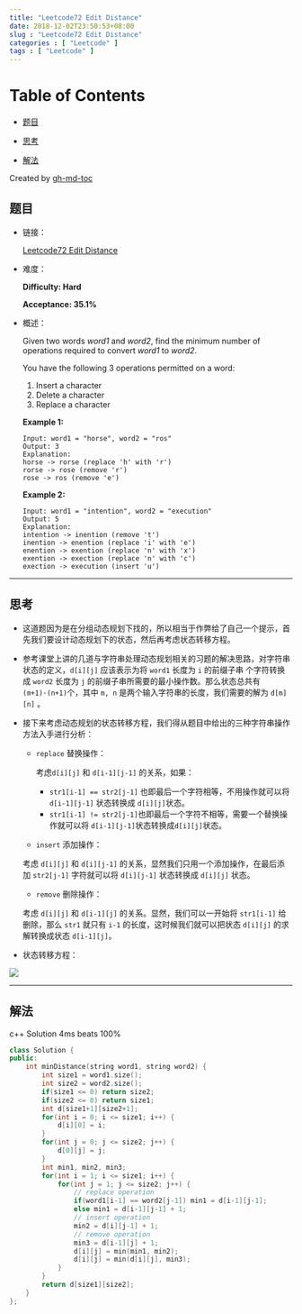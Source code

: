 ```yaml
---
title: "Leetcode72 Edit Distance"
date: 2018-12-02T23:50:53+08:00
slug : "Leetcode72 Edit Distance"
categories : [ "Leetcode" ]
tags : [ "Leetcode" ]
---
```

# Table of Contents

- [题目](#%E9%A2%98%E7%9B%AE)

- [思考](#%E6%80%9D%E8%80%83)

- [解法](#%E8%A7%A3%E6%B3%95)

  

Created by [gh-md-toc](https://github.com/ekalinin/github-markdown-toc.go)

## 题目

- 链接：

  [Leetcode72 Edit Distance](https://leetcode.com/problems/edit-distance/description/) 

- 难度：

  **Difficulty: Hard** 

  **Acceptance: 35.1%**  

- 概述：

  Given two words *word1* and *word2*, find the minimum number of operations required to convert *word1* to *word2*.

  You have the following 3 operations permitted on a word:

  1. Insert a character
  2. Delete a character
  3. Replace a character

  **Example 1:**

  ```
  Input: word1 = "horse", word2 = "ros"
  Output: 3
  Explanation: 
  horse -> rorse (replace 'h' with 'r')
  rorse -> rose (remove 'r')
  rose -> ros (remove 'e')
  ```

  **Example 2:**

  ```
  Input: word1 = "intention", word2 = "execution"
  Output: 5
  Explanation: 
  intention -> inention (remove 't')
  inention -> enention (replace 'i' with 'e')
  enention -> exention (replace 'n' with 'x')
  exention -> exection (replace 'n' with 'c')
  exection -> execution (insert 'u')
  ```

------

## 思考


- 这道题因为是在分组动态规划下找的，所以相当于作弊给了自己一个提示，首先我们要设计动态规划下的状态，然后再考虑状态转移方程。

- 参考课堂上讲的几道与字符串处理动态规划相关的习题的解决思路，对字符串状态的定义，`d[i][j]` 应该表示为将 `word1` 长度为 `i` 的前缀子串 个字符转换成 `word2` 长度为 `j` 的前缀子串所需要的最小操作数。那么状态总共有 `(m+1)·(n+1)`个，其中 `m, n` 是两个输入字符串的长度，我们需要的解为 `d[m][n]` 。

- 接下来考虑动态规划的状态转移方程，我们得从题目中给出的三种字符串操作方法入手进行分析：

  - `replace` 替换操作：

    考虑`d[i][j]` 和 `d[i-1][j-1]` 的关系，如果：

    - `str1[i-1] == str2[j-1]` 也即最后一个字符相等，不用操作就可以将 `d[i-1][j-1]` 状态转换成 `d[i][j]`状态。
    - `str1[i-1] != str2[j-1]`也即最后一个字符不相等，需要一个替换操作就可以将 `d[i-1][j-1]`状态转换成`d[i][j]`状态。

  -  `insert` 添加操作：

    考虑 `d[i][j]` 和 `d[i][j-1]` 的关系，显然我们只用一个添加操作，在最后添加 `str2[j-1]` 字符就可以将 `d[i][j-1]` 状态转换成 `d[i][j]` 状态。

  -  `remove` 删除操作：

    考虑 `d[i][j]` 和 `d[i-1][j]` 的关系。显然，我们可以一开始将 `str1[i-1]` 给删除，那么 `str1` 就只有 `i-1` 的长度，这时候我们就可以把状态 `d[i][j]` 的求解转换成状态 `d[i-1][j]`。

- 状态转移方程：

![](https://chenbb-1257745007.cos.ap-guangzhou.myqcloud.com/blog/20181204081620.png)



------

## 解法

c++ Solution 4ms beats 100%
```c++
class Solution {
public:
    int minDistance(string word1, string word2) {
        int size1 = word1.size();
        int size2 = word2.size();
        if(size1 <= 0) return size2;
        if(size2 <= 0) return size1;
        int d[size1+1][size2+1];
        for(int i = 0; i <= size1; i++) {
            d[i][0] = i;
        }
        for(int j = 0; j <= size2; j++) {
            d[0][j] = j;
        }
        int min1, min2, min3;
        for(int i = 1; i <= size1; i++) {
            for(int j = 1; j <= size2; j++) {
                // replace operation
                if(word1[i-1] == word2[j-1]) min1 = d[i-1][j-1];
                else min1 = d[i-1][j-1] + 1;
                // insert operation
                min2 = d[i][j-1] + 1;
                // remove operation
                min3 = d[i-1][j] + 1;
                d[i][j] = min(min1, min2);
                d[i][j] = min(d[i][j], min3);
            }
        }
        return d[size1][size2];
    }
};
```

